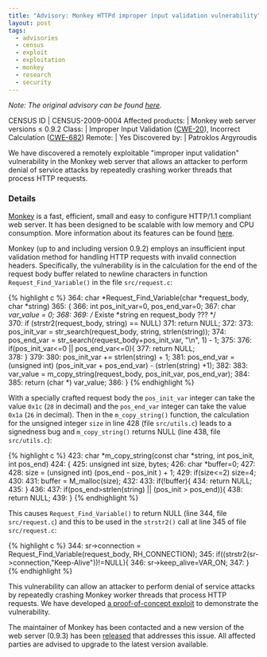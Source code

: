 ```yaml
---
title: "Advisory: Monkey HTTPd improper input validation vulnerability"
layout: post
tags:
  - advisories
  - census
  - exploit
  - exploitation
  - monkey
  - research
  - security
---
```


*Note: The original advisory can be found
[here](http://census-labs.com/news/2009/12/14/monkey-httpd/).*

CENSUS ID          | CENSUS-2009-0004
Affected products: | Monkey web server versions ≤ 0.9.2
Class:             | Improper Input Validation ([CWE-20](http://cwe.mitre.org/data/definitions/20.html)), Incorrect Calculation ([CWE-682](http://cwe.mitre.org/data/definitions/682.html))
Remote:            | Yes
Discovered by:     | Patroklos Argyroudis

We have discovered a remotely exploitable "improper input 
validation" vulnerability in the Monkey web server that allows an 
attacker to perform denial of service attacks by repeatedly crashing worker 
threads that process HTTP requests.

### Details

[Monkey](http://www.monkey-project.com/) is a fast, efficient, small and easy to
configure HTTP/1.1 compliant web server. It has been designed to be scalable with
low memory and CPU consumption. More information about its features can be found
[here](http://www.monkey-project.com/about).

Monkey (up to and including version 0.9.2) employs an insufficient input 
validation method for handling HTTP requests with invalid connection headers. 
Specifically, the vulnerability is in the calculation for the end of the 
request body buffer related to newline characters in function 
`Request_Find_Variable()` in the file `src/request.c`:

{% highlight c %}
364: char *Request_Find_Variable(char *request_body,  char *string)
365: {
366:   int pos_init_var=0, pos_end_var=0;
367:   char *var_value = 0;
368:
369:   /* Existe *string en request_body ??? */        
370:   if (strstr2(request_body, string) == NULL)
371:       return NULL;
372:
373:   pos_init_var = str_search(request_body, string, strlen(string));
374:   pos_end_var = str_search(request_body+pos_init_var, "\n", 1) - 1;
375:
376:   if(pos_init_var<=0 || pos_end_var<=0){
377:       return  NULL;   
378:   }
379:
380:   pos_init_var += strlen(string) + 1;
381:   pos_end_var = (unsigned int) (pos_init_var  + pos_end_var) - (strlen(string) +1);
382:
383:   var_value = m_copy_string(request_body, pos_init_var, pos_end_var);
384:
385:   return (char *) var_value;
386: }
{% endhighlight %}

With a specially crafted request body the `pos_init_var` integer can take the 
value `0x1c` (`28` in decimal) and the `pos_end_var` integer can take the value 
`0x1a` (`26` in decimal). Then in the `m_copy_string()` function, the 
calculation for the unsigned integer `size` in line 428 (file `src/utils.c`) 
leads to a signedness bug and `m_copy_string()` returns NULL (line 438, file 
`src/utils.c`):

{% highlight c %}
423: char *m_copy_string(const char *string, int pos_init, int pos_end)
424: {
425:   unsigned int size, bytes;
426:   char *buffer=0;
427:
428:   size = (unsigned int) (pos_end - pos_init ) + 1;
429:   if(size<=2) size=4;
430:
431:   buffer = M_malloc(size);
432:
433:   if(!buffer){
434:       return NULL;
435:   }
436:
437:   if(pos_end>strlen(string) || (pos_init > pos_end)){
438:       return NULL;
439:   }
{% endhighlight %}

This causes `Request_Find_Variable()` to return NULL (line 344, file 
`src/request.c`) and this to be used in the `strstr2()` call at line 345 of 
file `src/request.c`:

{% highlight c %}
344:   sr->connection = Request_Find_Variable(request_body, RH_CONNECTION);
345:   if((strstr2(sr->connection,"Keep-Alive"))!=NULL){
346:       sr->keep_alive=VAR_ON;
347:   }
{% endhighlight %}

This vulnerability can allow an attacker to perform denial of service attacks 
by repeatedly crashing Monkey worker threads that process HTTP requests. We 
have developed [a proof-of-concept exploit](http://census-labs.com/media/monkeyex.txt)
to demonstrate the vulnerability.

The maintainer of Monkey has been contacted and a new version of the web server 
(0.9.3) has been [released](http://www.monkey-project.com/downloads) that
addresses this issue. All affected parties  are advised to upgrade to the latest
version available.
